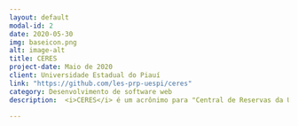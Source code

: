 ```yaml
---
layout: default
modal-id: 2
date: 2020-05-30
img: baseicon.png
alt: image-alt
title: CERES
project-date: Maio de 2020
client: Universidade Estadual do Piauí
link: "https://github.com/les-prp-uespi/ceres"
category: Desenvolvimento de software web
description:  <i>CERES</i> é um acrônimo para "Central de Reservas da UESPI". O sistema de software permite a comunidade do campus solicitar reservas dos recursos disponíveis no campus.O código do aplicativo e do site do CERES está disponível <a href="https://github.com/les-prp-uespi/ceres">CERES@GitHub</a>.

---
```

